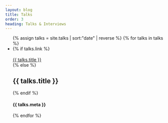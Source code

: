 ```yaml
---
layout: blog
title: Talks
order: 3
heading: Talks & Interviews
---
```


<ul class="c-blog">
  {% assign talks = site.talks | sort:"date" | reverse %}
  {% for talks in talks %}
  <li class="c-blog__item">
    {% if talks.link %}
    <div class="c-blog__title">
      <a class="c-blog__link" href="{{ talks.link }}" target="_blank">{{ talks.title }}<svg class="c-icon__link" width="32" height="32" viewBox="0 0 32 32" fill="none" xmlns="http://www.w3.org/2000/svg"><path d="M4 26C4 27.1046 4.89543 28 6 28H26C27.1046 28 28 27.1046 28 26V21.5C28 20.6716 27.3284 20 26.5 20C25.6716 20 25 20.6716 25 21.5V25H7V7H10.5C11.3284 7 12 6.32843 12 5.5C12 4.67157 11.3284 4 10.5 4H6C4.89543 4 4 4.89543 4 6V26Z"/><path d="M17.5 4C16.6716 4 16 4.67157 16 5.5C16 6.32843 16.6716 7 17.5 7H22.8788L12.0001 17.8787C11.4143 18.4645 11.4143 19.4142 12.0001 20C12.5859 20.5858 13.5356 20.5858 14.1214 20L25 9.12143V14.5C25 15.3284 25.6716 16 26.5 16C27.3284 16 28 15.3284 28 14.5V6C28 4.89543 27.1046 4 26 4H17.5Z"/></svg></a>
    </div>
    {% else %}
    <h2 class="c-blog__title--nolink">{{ talks.title }}</h2>
    {% endif %}
    <h4 class="c-blog__date">{{ talks.meta }}</h4>
  </li>
  {% endfor %}
</ul>
